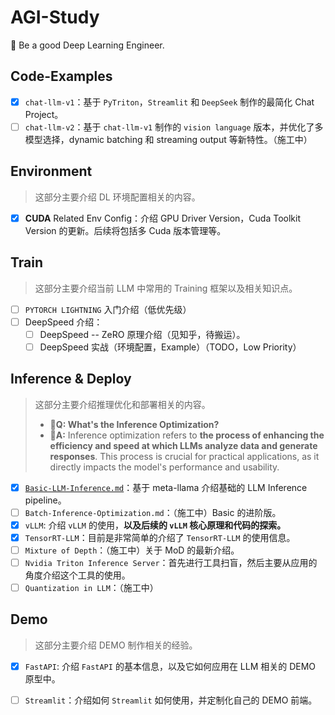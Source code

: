 # AGI-Study


🎯 Be a good Deep Learning Engineer.

## Code-Examples

- [x] `chat-llm-v1`：基于 `PyTriton`，`Streamlit` 和 `DeepSeek` 制作的最简化 Chat Project。
- [ ] `chat-llm-v2`：基于 `chat-llm-v1` 制作的 `vision language` 版本，并优化了多模型选择，dynamic batching 和 streaming output 等新特性。（施工中）

## Environment

> 这部分主要介绍 DL 环境配置相关的内容。

- [x] **CUDA** Related Env Config：介绍 GPU Driver Version，Cuda Toolkit Version 的更新。后续将包括多 Cuda 版本管理等。

## Train

> 这部分主要介绍当前 LLM 中常用的 Training 框架以及相关知识点。

- [ ] `PYTORCH LIGHTNING` 入门介绍（低优先级）
- [ ] DeepSpeed 介绍：
  - [ ] DeepSpeed -- ZeRO 原理介绍（见知乎，待搬运）。
  - [ ] DeepSpeed 实战（环境配置，Example）（TODO，Low Priority）

## Inference & Deploy

> 这部分主要介绍推理优化和部署相关的内容。
>
> - **🤔Q: What's the Inference Optimization?**
> - **📖A:** Inference optimization refers to **the process of enhancing the efficiency and speed at which LLMs analyze data and generate responses**. This process is crucial for practical applications, as it directly impacts the model's performance and usability.

- [x] [`Basic-LLM-Inference.md`](https://github.com/keli-wen/AGI-Study/blob/master/inference/Basic-LLM-Inference.md)：基于 meta-llama 介绍基础的 LLM Inference pipeline。
- [ ] `Batch-Inference-Optimization.md`：（施工中）Basic 的进阶版。
- [x] `vLLM`: 介绍 `vLLM` 的使用，**以及后续的 `vLLM` 核心原理和代码的探索。**
- [x] `TensorRT-LLM`：目前是非常简单的介绍了 `TensorRT-LLM` 的使用信息。
- [ ] `Mixture of Depth`：（施工中）关于 MoD 的最新介绍。
- [ ] `Nvidia Triton Inference Server`：首先进行工具扫盲，然后主要从应用的角度介绍这个工具的使用。
- [ ] `Quantization in LLM`：（施工中） 

## Demo

> 这部分主要介绍 DEMO 制作相关的经验。

- [x] `FastAPI`: 介绍 `FastAPI` 的基本信息，以及它如何应用在 LLM 相关的 DEMO 原型中。
- [ ] `Streamlit`：介绍如何 `Streamlit` 如何使用，并定制化自己的 DEMO 前端。

